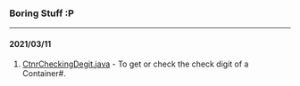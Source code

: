 ### Boring Stuff :P
--- 
#### 2021/03/11
1. [CtnrCheckingDegit.java](CtnrCheckingDegit.java) - To get or check the check digit of a Container#.
